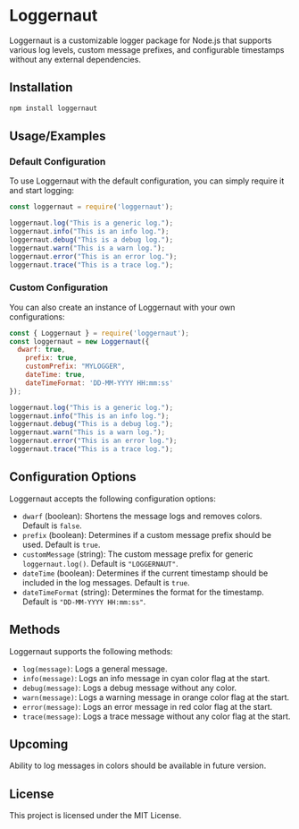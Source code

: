 # Loggernaut

Loggernaut is a customizable logger package for Node.js that supports various log levels, custom message prefixes, and configurable timestamps without any external dependencies.

## Installation

```sh
npm install loggernaut
```

## Usage/Examples

### Default Configuration

To use Loggernaut with the default configuration, you can simply require it and start logging:

```js
const loggernaut = require('loggernaut');

loggernaut.log("This is a generic log.");
loggernaut.info("This is an info log.");
loggernaut.debug("This is a debug log.");
loggernaut.warn("This is a warn log.");
loggernaut.error("This is an error log.");
loggernaut.trace("This is a trace log.");
```

### Custom Configuration

You can also create an instance of Loggernaut with your own configurations:

```js
const { Loggernaut } = require('loggernaut');
const loggernaut = new Loggernaut({
  dwarf: true,
    prefix: true,
    customPrefix: "MYLOGGER",
    dateTime: true,
    dateTimeFormat: 'DD-MM-YYYY HH:mm:ss'
});

loggernaut.log("This is a generic log.");
loggernaut.info("This is an info log.");
loggernaut.debug("This is a debug log.");
loggernaut.warn("This is a warn log.");
loggernaut.error("This is an error log.");
loggernaut.trace("This is a trace log.");
```

## Configuration Options

Loggernaut accepts the following configuration options:

- `dwarf` (boolean): Shortens the message logs and removes colors. Default is `false`.
- `prefix` (boolean): Determines if a custom message prefix should be used. Default is `true`.
- `customMessage` (string): The custom message prefix for generic  `loggernaut.log()`. Default is `"LOGGERNAUT"`. 
- `dateTime` (boolean): Determines if the current timestamp should be included in the log messages. Default is `true`.
- `dateTimeFormat` (string): Determines the format for the timestamp. Default is `"DD-MM-YYYY HH:mm:ss"`.

## Methods

Loggernaut supports the following methods:

- `log(message)`: Logs a general message.
- `info(message)`: Logs an info message in cyan color flag at the start.
- `debug(message)`: Logs a debug message without any color.
- `warn(message)`: Logs a warning message in orange color flag at the start.
- `error(message)`: Logs an error message in red color flag at the start.
- `trace(message)`: Logs a trace message without any color flag at the start.

## Upcoming

Ability to log messages in colors should be available in future version.

## License

This project is licensed under the MIT License.
